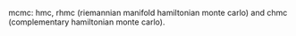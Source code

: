 mcmc: hmc, rhmc (riemannian manifold hamiltonian monte carlo) and chmc (complementary hamiltonian monte carlo).
